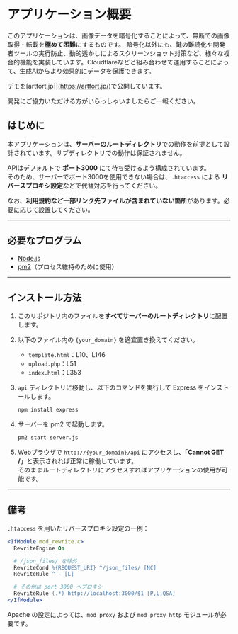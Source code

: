 # アプリケーション概要
このアプリケーションは、画像データを暗号化することによって、無断での画像取得・転載を**極めて困難**にするものです。
暗号化以外にも、鍵の難読化や開発者ツールの実行防止、動的透かしによるスクリーンショット対策など、様々な複合的機能を実装しています。Cloudflareなどと組み合わせて運用することによって、生成AIからより効果的にデータを保護できます。

デモを[artfort.jp]](https://artfort.jp/)で公開しています。

開発にご協力いただける方がいらっしゃいましたらご一報ください。

## はじめに

本アプリケーションは、**サーバーのルートディレクトリ**での動作を前提として設計されています。サブディレクトリでの動作は保証されません。

APIはデフォルトで **ポート3000** にて待ち受けるよう構成されています。  
そのため、サーバーでポート3000を使用できない場合は、`.htaccess` による **リバースプロキシ設定**などで代替対応を行ってください。

なお、**利用規約など一部リンク先ファイルが含まれていない箇所**があります。必要に応じて設置してください。

---

## 必要なプログラム

- [Node.js](https://nodejs.org/)
- [pm2](https://pm2.keymetrics.io/)（プロセス維持のために使用）

---

## インストール方法

1. このリポジトリ内のファイルを**すべてサーバーのルートディレクトリ**に配置します。

2. 以下のファイル内の `{your_domain}` を適宜置き換えてください。
   - `template.html`：L10、L146
   - `upload.php`：L51
   - `index.html`：L353

3. `api` ディレクトリに移動し、以下のコマンドを実行して Express をインストールします。

    ```bash
    npm install express
    ```

4. サーバーを pm2 で起動します。

    ```bash
    pm2 start server.js
    ```

5. Webブラウザで `http://{your_domain}/api` にアクセスし、「**Cannot GET /**」と表示されれば正常に稼働しています。  
   そのままルートディレクトリにアクセスすればアプリケーションの使用が可能です。

---

## 備考

`.htaccess` を用いたリバースプロキシ設定の一例：

```apache
<IfModule mod_rewrite.c>
  RewriteEngine On

  # /json_files/ を除外
  RewriteCond %{REQUEST_URI} ^/json_files/ [NC]
  RewriteRule ^ - [L]

  # その他は port 3000 へプロキシ
  RewriteRule (.*) http://localhost:3000/$1 [P,L,QSA]
</IfModule>
```

Apache の設定によっては、`mod_proxy` および `mod_proxy_http` モジュールが必要です。
